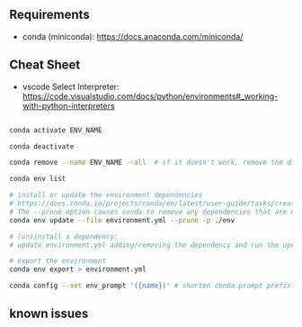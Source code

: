 ## Requirements

- conda (miniconda): https://docs.anaconda.com/miniconda/
 

 ## Cheat Sheet

 - vscode Select Interpreter: https://code.visualstudio.com/docs/python/environments#_working-with-python-interpreters

 ```bash

conda activate ENV_NAME

conda deactivate

conda remove --name ENV_NAME --all  # if it doesn't work, remove the directory manually (https://stackoverflow.com/questions/58736579/conda-unable-to-completely-delete-environment/58736677#58736677)

conda env list

# install or update the environment dependencies
# https://docs.conda.io/projects/conda/en/latest/user-guide/tasks/creating-projects.html
# The --prune option causes conda to remove any dependencies that are no longer required from the environment.
conda env update --file environment.yml --prune -p ./env

# (un)install a dependency:
# update environment.yml adding/removing the dependency and run the update through the command above

# export the environment
conda env export > environment.yml

conda config --set env_prompt '({name})' # shorten conda prompt prefix: https://conda.io/projects/conda/en/latest/user-guide/tasks/manage-environments.html#specifying-a-location-for-an-environment

 ```

 ## known issues
